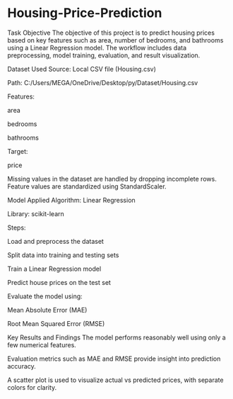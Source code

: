 # Housing-Price-Prediction
Task Objective
The objective of this project is to predict housing prices based on key features such as area, number of bedrooms, and bathrooms using a Linear Regression model. The workflow includes data preprocessing, model training, evaluation, and result visualization.

Dataset Used
Source: Local CSV file (Housing.csv)

Path: C:/Users/MEGA/OneDrive/Desktop/py/Dataset/Housing.csv

Features:

area

bedrooms

bathrooms

Target:

price

Missing values in the dataset are handled by dropping incomplete rows. Feature values are standardized using StandardScaler.

Model Applied
Algorithm: Linear Regression

Library: scikit-learn

Steps:

Load and preprocess the dataset

Split data into training and testing sets

Train a Linear Regression model

Predict house prices on the test set

Evaluate the model using:

Mean Absolute Error (MAE)

Root Mean Squared Error (RMSE)

Key Results and Findings
The model performs reasonably well using only a few numerical features.

Evaluation metrics such as MAE and RMSE provide insight into prediction accuracy.

A scatter plot is used to visualize actual vs predicted prices, with separate colors for clarity.
